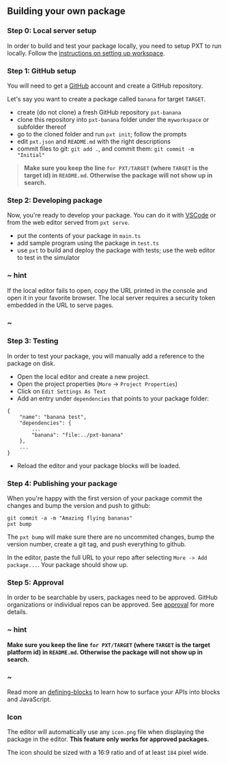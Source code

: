 ## Building your own package

### Step 0: Local server setup

In order to build and test your package locally, you need to setup PXT to run locally.
Follow the [instructions on setting up workspace](/cli#setting-up-workspace).

### Step 1: GitHub setup

You will need to get a [GitHub](https://github.com) account and create a GitHub repository. 

Let's say you want to create a package called `banana` for target `TARGET`.

* create (do not clone) a fresh GitHub repository `pxt-banana`
* clone this repository into `pxt-banana` folder under the `myworkspace` or subfolder thereof
* go to the cloned folder and run `pxt init`; follow the prompts
* edit `pxt.json` and `README.md` with the right descriptions
* commit files to git: `git add .`, and commit them: `git commit -m "Initial"`

> **Make sure you keep the line `for PXT/TARGET` (where `TARGET` is the target id) in `README.md`. Otherwise
the package will not show up in search.**

### Step 2: Developing package

Now, you're ready to develop your package. You can do it with [VSCode](https://code.visualstudio.com/)
or from the web editor served from `pxt serve`.

* put the contents of your package in `main.ts`
* add sample program using the package in `test.ts`
* use `pxt` to build and deploy the package with tests; use the web editor to test in the simulator

### ~ hint

If the local editor fails to open, copy the URL printed in the console and open it in your favorite browser. 
The local server requires a security token embedded in the URL to serve pages.

### ~

### Step 3: Testing

In order to test your package, you will manually add a reference to the package on disk.

* Open the local editor and create a new project.
* Open the project properties (``More`` -> ``Project Properties``)
* Click on ``Edit Settings As Text``
* Add an entry under ``dependencies`` that points to your package folder:

```
{
    "name": "banana test",
    "dependencies": {
        ...
        "banana": "file:../pxt-banana"
    },
    ...
}
```

* Reload the editor and your package blocks will be loaded.

### Step 4: Publishing your package

When you're happy with the first version of your package commit the changes and
bump the version and push to github:

```
git commit -a -m "Amazing flying bananas"
pxt bump
```

The `pxt bump` will make sure there are no uncommited changes, bump the version number,
create a git tag, and push everything to github.

In the editor, paste the full URL to your repo after selecting `More -> Add package...`. Your package should show up.

### Step 5: Approval

In order to be searchable by users, packages need to be approved. GitHub organizations or individual repos can be approved.
See [approval](/packages/approval) for more details.

### ~ hint

**Make sure you keep the line `for PXT/TARGET` (where `TARGET` is the target platform id) 
in `README.md`. Otherwise the package will not show up in search.**

### ~

Read more an [defining-blocks](https://makecode.com/defining-blocks) to learn how to surface your APIs into blocks and JavaScript.

### Icon

The editor will automatically use any ``icon.png`` file when displaying the package in the editor. **This feature only works for approved packages.**

The icon should be sized with a 16:9 ratio and of at least ``184`` pixel wide.
